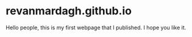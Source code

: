 # revanmardagh.github.io
Hello people, this is my first webpage that I published. I hope you like it. 
